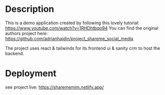# Description

This is a demo application created by following this lovely tutorial: https://www.youtube.com/watch?v=1RHDhtbqo94
You can find the original authors project here: https://github.com/adrianhajdin/project_shareme_social_media

The project uses react & tailwinds for its frontend ui & sanity crm to host the backend.
# Deployment

see project live: https://sharememjm.netlify.app/